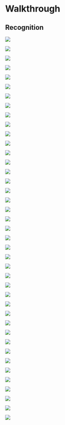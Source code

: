 # Walkthrough

## Recognition

![](/Assets/walkthrough2/2024-03-21_17-03.png)

![](/Assets/walkthrough2/2024-03-21_17-05.png)

![](/Assets/walkthrough2/2024-03-21_17-08.png)

![](/Assets/walkthrough2/2024-03-21_17-14.png)

![](/Assets/walkthrough2/2024-03-21_17-14_1.png)

![](/Assets/walkthrough2/2024-03-21_17-17.png)

![](/Assets/walkthrough2/2024-03-21_17-21.png)

![](/Assets/walkthrough2/2024-03-21_17-21_1.png)

![](/Assets/walkthrough2/2024-03-21_17-31.png)

![](/Assets/walkthrough2/2024-03-21_17-32.png)

![](/Assets/walkthrough2/2024-03-21_17-35.png)

![](/Assets/walkthrough2/2024-03-21_17-38.png)

![](/Assets/walkthrough2/2024-03-21_17-39.png)

![](/Assets/walkthrough2/2024-03-21_17-42.png)

![](/Assets/walkthrough2/2024-03-21_17-43.png)

![](/Assets/walkthrough2/2024-03-21_17-49.png)

![](/Assets/walkthrough2/2024-03-21_17-53.png)

![](/Assets/walkthrough2/2024-04-02_17-31.png)

![](/Assets/walkthrough2/2024-03-21_17-54.png)

![](/Assets/walkthrough2/2024-03-21_18-07.png)

![](/Assets/walkthrough2/2024-04-02_17-51.png)

![](/Assets/walkthrough2/2024-04-02_17-51_1.png)

![](/Assets/walkthrough2/2024-04-02_17-52.png)

![](/Assets/walkthrough2/2024-04-02_17-54.png)

![](/Assets/walkthrough2/2024-04-02_17-55.png)

![](/Assets/walkthrough2/2024-04-02_18-03.png)

![](/Assets/walkthrough2/2024-04-02_18-09.png)

![](/Assets/walkthrough2/2024-04-02_18-14.png)

![](/Assets/walkthrough2/2024-04-02_18-15.png)

![](/Assets/walkthrough2/2024-04-02_18-16.png)

![](/Assets/walkthrough2/2024-04-02_18-40.png)

![](/Assets/walkthrough2/2024-04-02_18-41.png)

![](/Assets/walkthrough2/2024-04-02_18-42.png)

![](/Assets/walkthrough2/2024-04-03_16-24.png)

![](/Assets/walkthrough2/2024-04-03_16-24_1.png)

![](/Assets/walkthrough2/2024-04-03_16-28.png)

![](/Assets/walkthrough2/2024-04-03_16-36.png)

![](/Assets/walkthrough2/2024-04-03_16-49.png)

![](/Assets/walkthrough2/2024-04-03_17-27.png)

![](/Assets/walkthrough2/2024-04-03_17-00.png)

![](/Assets/walkthrough2/2024-04-03_17-39.png)